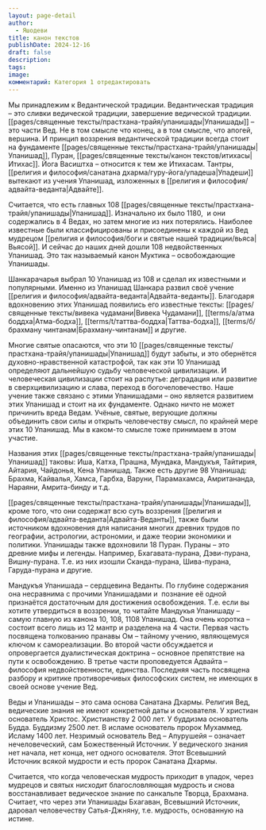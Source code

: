 ```yaml
---
layout: page-detail
author:
  - Яшодеви
title: канон текстов
publishDate: 2024-12-16
draft: false
description: 
tags: 
image: 
комментарий: Категория 1 отредактировать
---
```

Мы принадлежим к Ведантической традиции. Ведантическая традиция – это сливки ведической традиции, завершение ведической традиции. [[pages/священные тексты/прастхана-трайя/упанишады|Упанишады]] – это части Вед. Не в том смысле что конец, а в том смысле, что апогей, вершина. И принцип воззрения ведантической традиции всегда стоит на фундаменте [[pages/священные тексты/прастхана-трайя/упанишады|Упанишад]], Пуран, [[pages/священные тексты/канон текстов/итихасы|Итихас]]. Йога Васиштха – относится к тем же Итихасам. Тантры, [[религия и философия/санатана дхарма/гуру-йога/упадеша|Упадеши]] вытекают из учения Упанишад, изложенных в [[религия и философия/адвайта-веданта|Адвайте]]. 

Считается, что есть главных 108 [[pages/священные тексты/прастхана-трайя/упанишады|Упанишад]]. Изначально их было 1180,  и они содержались в 4 Ведах, но затем многие из них потерялись. Наиболее известные были классифицированы и присоединены к каждой из Вед мудрецом [[религия и философия/боги и святые нашей традиции/вьяса|Вьясой]]. И сейчас до наших дней дошли 108 недвойственных Упанишад. Это так называемый канон Муктика – освобождающие Упанишады. 

Шанкарачарья выбрал 10 Упанишад из 108 и сделал их известными и популярными. Именно из Упанишад Шанкара развил своё учение [[религия и философия/адвайта-веданта|Адвайта-веданты]]. Благодаря вдохновению этих Упанишад появились его известные тексты: [[pages/священные тексты/вивека чудамани|Вивека Чудамани]], [[terms/a/атма боддха|Атма-бодха]], [[terms/t/таттва-боддха|Таттва-бодха]], [[terms/б/брахману чинтанам|Брахману-чинтанам]] и другие. 

Многие святые опасаются, что эти 10 [[pages/священные тексты/прастхана-трайя/упанишады|Упанишад]] будут забыты, и это обернётся духовно-нравственной катастрофой, так как эти 10 Упанишад определяют дальнейшую судьбу человеческой цивилизации. И человеческая цивилизации стоит на распутье: деградация или развитие в сверхцивилизацию и слава, переход в богочеловечество. Наше учение также связано с этими Упанишадами – оно является развитием этих Упанишад и стоит на их фундаменте. Однако ничто не может причинить вреда Ведам. Учёные, святые, верующие должны объединить свои силы и открыть человечеству смысл, по крайней мере этих 10 Упанишад. Мы в каком-то смысле тоже принимаем в этом участие. 

Названия этих [[pages/священные тексты/прастхана-трайя/упанишады|Упанишад]] таковы: Иша, Катха, Прашна, Мундака, Мандукъя, Тайтирия, Айтария, Чайдонья, Кена Упанишад. Также есть другие 98 Упанишад: Брахма, Кайвалья, Хамса, Гарбха, Варуни, Парамахамса, Амритананда, Нараяни, Амрита-бинду и т.д. 

[[pages/священные тексты/прастхана-трайя/упанишады|Упанишады]], кроме того, что они содержат всю суть воззрения [[религия и философия/адвайта-веданта|Адвайта-Веданты]], также были источником вдохновения для написания многих древних трудов по географии, астрологии, астрономии, и даже теории экономики и политики. Упанишады также вдохновили 18 Пуран. Пураны – это древние мифы и легенды. Например, Бхагавата-пурана, Дэви-пурана, Вишну-пурана. Т.е. из них изошли Сканда-пурана, Шива-пурана, Гаруда-пурана и другие. 

Мандукъя Упанишада – сердцевина Веданты. По глубине содержания она несравнима с прочими Упанишадами и  познание её одной признаётся достаточным для достижения освобождения. Т.е. если вы хотите утвердиться в воззрении, то читайте Мандукья Упанишаду – самую главную из канона 10, 108, 1108 Упанишад. Она очень коротка – состоит всего лишь из 12 мантр и разделена на 4 части. Первая часть посвящена толкованию пранавы Ом – тайному учению, являющемуся ключом к самореализации. Во второй части обсуждается и опровергается дуалистическая доктрина – основное препятствие на пути к освобождению. В третье части проповедуется Адвайта – философия недвойственности, единства. Последняя часть посвящена разбору и критике противоречивых философских систем, не имеющих в своей основе учение Вед.

Веды и Упанишады – это сама основа Санатана Дхармы. Религия Вед, ведические знания не имеют конкретной даты и основателя. У христиан основатель Христос. Христианству 2 000 лет. У буддизма основатель Будда. Буддизму 2500 лет. В исламе основатель пророк Мухаммед. Исламу 1400 лет. Незримый основатель Вед – Апурушейя – означает нечеловеческий, сам Божественный Источник. У ведического знания нет начала, нет конца, нет одного основателя. Этот Всевышний Источник всякой мудрости и есть пророк Санатана Дхармы. 

Считается, что когда человеческая мудрость приходит в упадок, через мудрецов и святых нисходит благословляющая мудрость и снова восстанавливает ведическое знание по санкальпе Творца, Брахмана. Считает, что через эти Упанишады Бхагаван, Всевышний Источник, даровал человечеству Сатья-Джняну, т.е. мудрость, основанную на истине.